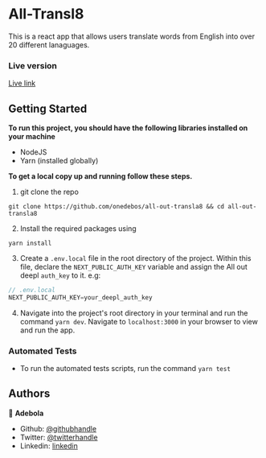 # All-Transl8

This is a react app that allows users translate words from English into over 20 different lanaguages. 

### Live version

[Live link](https://all-out-transla8.netlify.com)

## Getting Started

**To run this project, you should have the following libraries installed on your machine**
- NodeJS
- Yarn (installed globally)

**To get a local copy up and running follow these steps.**

1. git clone the repo

```
git clone https://github.com/onedebos/all-out-transla8 && cd all-out-transla8
```

2. Install the required packages using

```
yarn install
```

3.  Create a `.env.local` file in the root directory of the project. Within this file, declare the `NEXT_PUBLIC_AUTH_KEY` variable and assign the All out deepl `auth_key` to it. e.g:
```js
// .env.local
NEXT_PUBLIC_AUTH_KEY=your_deepl_auth_key
```

4. Navigate into the project's root directory in your terminal and run the command `yarn dev`. Navigate to `localhost:3000` in your browser to view and run the app.

### Automated Tests

- To run the automated tests scripts, run the command `yarn test`

## Authors

👤 **Adebola**

- Github: [@githubhandle](https://github.com/onedebos)
- Twitter: [@twitterhandle](https://twitter.com/debosthefirst)
- Linkedin: [linkedin](https://www.linkedin.com/in/adebola-niran/)
